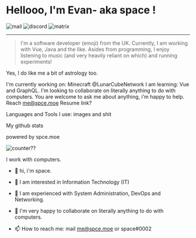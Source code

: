 # Hellooo, I'm Evan- aka space !
![mail](https://external-content.duckduckgo.com/iu/?u=http%3A%2F%2Fcdn.onlinewebfonts.com%2Fsvg%2Fimg_571126.png&f=1&nofb=1) ![discord](https://external-content.duckduckgo.com/iu/?u=http%3A%2F%2Ficons.iconarchive.com%2Ficons%2Fpapirus-team%2Fpapirus-apps%2F512%2Fdiscord-icon.png&f=1&nofb=1) ![matrix](https://matrix.org/images/matrix-logo.svg)

___

> I'm a software developer (emoji) from the UK. Currently, I am working with Vue, Java and the like.
> Asides from programming, I enjoy listening to music (and very heavily reliant on which) and running experiments!

Yes, I do like me a bit of astrology too.

I'm currently working on: Minecraft @LunarCubeNetwork
I am learning: Vue and GraphQL.
I'm looking to collaborate on literally anything to do with computers.
You are welcome to ask me about anything, i'm happy to help.
Reach me@spce.moe
Resume link?

Languages and Tools I use:
images and shit

My github stats

powered by spce.moe

![counter??](https://count.getloli.com/get/@owospace?theme=rule34)

  I work with computers.
- 👋 hi, i'm space.

- 👀 I am interested in Information Technology (IT)
- 🌱 I am experienced with System Administration, DevOps and Networking.
- 💞️ I'm very happy to collaborate on literally anything to do with computers.

- 📫 How to reach me: mail me@spce.moe or space#0002



<!---
owospace/owospace is a ✨ special ✨ repository because its `README.md` (this file) appears on your GitHub profile.
You can click the Preview link to take a look at your changes.
--->
